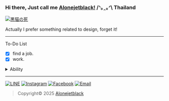### Hi there, Just call me [Alonejetblack!](https://github.com/alonejetblack) /ᐠ｡ꞈ｡ᐟ\ Thailand

[![黒猫の死](https://i.ibb.co/X4S2w9j/Black-Cat-Death-HLTH.gif)](https://github.com/alonejetblack)

Actually I prefer something related to design, forget it!
___

To-Do List
- [x] find a job.
- [x] work.

<details>
<summary>Ability</summary>

<!-- mbnd_art starts -->
* Python
* JAVA
* HTML,CSS,PHP, Angular
* And this is [something](https://www.instagram.com/alonejetblack) that matter
<!-- mbnd_art ends -->

</details>

___

[![LINE](https://img.shields.io/badge/LINE-00ff44.svg)](https://line.me/ti/p/~_aloneketblack)
[![Instagram](https://img.shields.io/badge/Instagram-d66bff.svg)](https://instagram.com/alonejetblack)
[![Facebook](https://img.shields.io/badge/Facebook-6666ff.svg)](https://www.facebook.com/ZeroZeone)
[![Email](https://img.shields.io/badge/Email-ff0660.svg)](mailto:alonejetblaack@gmail.com)

> Copyright© 2025 [Alonejetblack](https://github.com/alonejetblack)
